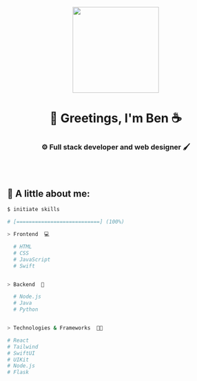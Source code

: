 <p align="center">
<img style="width: 200px;" align="center" src="[https://i.ibb.co/By8s3Lb/unnamed-modified.png](https://avatars.githubusercontent.com/u/116234552?v=4)]"> 
<h1><p align="center">👋 Greetings, I'm Ben ☕</p></h1>
<h3 align="center">⚙️ Full stack developer and web designer 🖌️</h3>
</p>
<br>
</br>

## 🌳 A little about me:

```bash
$ initiate skills

# [===========================] (100%)

> Frontend  💻

  # HTML
  # CSS
  # JavaScript
  # Swift


> Backend  🔧

  # Node.js
  # Java
  # Python


> Technologies & Frameworks  🧑‍💻

# React
# Tailwind
# SwiftUI
# UIKit
# Node.js
# Flask


```
<br>
</br>
